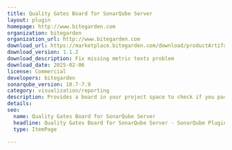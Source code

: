 ```yaml
---
title: Quality Gates Board for SonarQube Server
layout: plugin
homepage: http://www.bitegarden.com
organization: bitegarden
organization_url: http://www.bitegarden.com
download_url: https://marketplace.bitegarden.com/download/productArtifact?productName=bitegarden-sonarqube-quality-gates-board&productVersion=1.1.2&productFileExt=jar&customerEmail=sonarplugins@gmail.com&customerName=sonarqube&customerSurnames=marketplace&customerCompany=bitegarden
download_version: 1.1.2
download_description: Fix missing metric texts problem
download_date: 2025-02-06
license: Commercial
developers: bitegarden
sonarqube_version: 10.7-7.9
category: visualization/reporting
description: Provides a board in your project space to check if you pass or fail a given set of quality gates
details: 
seo:
  name: Quality Gates Board for SonarQube Server
  headline: Quality Gates Board for SonarQube Server - SonarQube Plugin
  type: ItemPage

---
```

